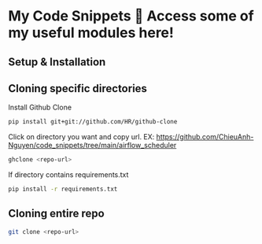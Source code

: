 # My Code Snippets 🤏 Access some of my useful modules here!

## Setup & Installation

## Cloning specific directories

Install Github Clone

```bash
pip install git+git://github.com/HR/github-clone
```

Click on directory you want and copy url. EX: https://github.com/ChieuAnh-Nguyen/code_snippets/tree/main/airflow_scheduler

```bash
ghclone <repo-url>
```

If directory contains requirements.txt

```bash
pip install -r requirements.txt
```

## Cloning entire repo

```bash
git clone <repo-url>
```
